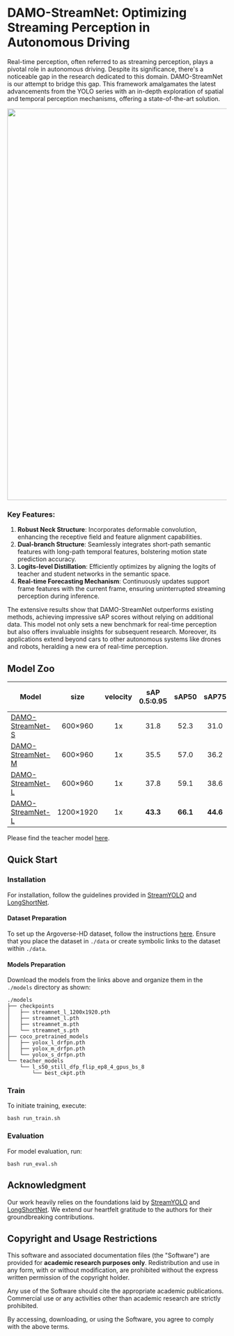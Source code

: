 # DAMO-StreamNet: Optimizing Streaming Perception in Autonomous Driving

Real-time perception, often referred to as streaming perception, plays a pivotal role in autonomous driving. Despite its significance, there's a noticeable gap in the research dedicated to this domain. DAMO-StreamNet is our attempt to bridge this gap. This framework amalgamates the latest advancements from the YOLO series with an in-depth exploration of spatial and temporal perception mechanisms, offering a state-of-the-art solution.

<p align='center'>
  <img src='assets/framework.jpg' width='900'/>
</p>


### Key Features:
1. **Robust Neck Structure**: Incorporates deformable convolution, enhancing the receptive field and feature alignment capabilities.
2. **Dual-branch Structure**: Seamlessly integrates short-path semantic features with long-path temporal features, bolstering motion state prediction accuracy.
3. **Logits-level Distillation**: Efficiently optimizes by aligning the logits of teacher and student networks in the semantic space.
4. **Real-time Forecasting Mechanism**: Continuously updates support frame features with the current frame, ensuring uninterrupted streaming perception during inference.

The extensive results show that DAMO-StreamNet outperforms existing methods, achieving impressive sAP scores without relying on additional data. This model not only sets a new benchmark for real-time perception but also offers invaluable insights for subsequent research. Moreover, its applications extend beyond cars to other autonomous systems like drones and robots, heralding a new era of real-time perception.


## Model Zoo

|Model |size |velocity | sAP<br>0.5:0.95 | sAP50 |sAP75| coco pretrained models | weights |
| ------        |:---: | :---:       |:---:     |:---:  | :---: | :----: | :----: |
|[DAMO-StreamNet-S](./cfgs/streamnet_s.py)    |600×960  |1x      |31.8     |52.3 | 31.0 | [link](https://drive.google.com/file/d/1MdxFS7sp45oGc6CMqEnnvtG2ddQzI3s1/view?usp=sharing) | [link](https://drive.google.com/file/d/15Mi8ShE3PiVdEBMzfG2BlVkGFdWPNL19/view?usp=share_link) |
|[DAMO-StreamNet-M](./cfgs/streamnet_m.py)    |600×960  |1x      |35.5     |57.0 | 36.2 | [link](https://drive.google.com/file/d/1vJIf9CPprdDWrcisg1kCg4vxVBuSZ_kH/view?usp=share_link) | [link](https://drive.google.com/file/d/1P3STvXZPpkzJB6EmsRc0RbSM0T_D0U1Q/view?usp=share_link) |
|[DAMO-StreamNet-L](./cfgs/streamnet_l.py)    |600×960  |1x      |37.8     |59.1 | 38.6 | [link](https://drive.google.com/file/d/10rWOhrPf68zUJNigRnjaBTitI0OEEPds/view?usp=share_link) | [link](https://drive.google.com/file/d/1V__om759s2vCXy5L8A1oP8qQqPbPms5A/view?usp=share_link) |
|[DAMO-StreamNet-L](./cfgs/streamnet_l_1200x1920.py)   |1200×1920  |1x      | **43.3** | **66.1** | **44.6** | [link](https://drive.google.com/file/d/10rWOhrPf68zUJNigRnjaBTitI0OEEPds/view?usp=share_link) | [link](https://drive.google.com/file/d/17qRB7xIKkSH6RNCk0OF3XFTQO_WACA04/view?usp=share_link) |

Please find the teacher model [here](https://drive.google.com/drive/folders/1I0R68LqXt7yoUtJ-i1-uynW6dsKSO49Y?usp=sharing).

## Quick Start

### Installation

For installation, follow the guidelines provided in [StreamYOLO](https://github.com/yancie-yjr/StreamYOLO) and [LongShortNet](https://github.com/LiChenyang-Github/LongShortNet).

#### Dataset Preparation

To set up the Argoverse-HD dataset, follow the instructions [here](https://github.com/yancie-yjr/StreamYOLO#quick-start). Ensure that you place the dataset in `./data` or create symbolic links to the dataset within `./data`.

#### Models Preparation

Download the models from the links above and organize them in the `./models` directory as shown:


```
./models
├── checkpoints
│   ├── streamnet_l_1200x1920.pth
│   ├── streamnet_l.pth
│   ├── streamnet_m.pth
│   └── streamnet_s.pth
├── coco_pretrained_models
│   ├── yolox_l_drfpn.pth
│   ├── yolox_m_drfpn.pth
│   └── yolox_s_drfpn.pth
└── teacher_models
    └── l_s50_still_dfp_flip_ep8_4_gpus_bs_8
        └── best_ckpt.pth

```

### Train

To initiate training, execute:
```shell
bash run_train.sh
```

### Evaluation
For model evaluation, run:

```shell
bash run_eval.sh
```


## Acknowledgment
Our work heavily relies on the foundations laid by [StreamYOLO](https://github.com/yancie-yjr/StreamYOLO) and [LongShortNet](https://github.com/LiChenyang-Github/LongShortNet). We extend our heartfelt gratitude to the authors for their groundbreaking contributions.


## Copyright and Usage Restrictions

This software and associated documentation files (the "Software") are provided for **academic research purposes only**. Redistribution and use in any form, with or without modification, are prohibited without the express written permission of the copyright holder.

Any use of the Software should cite the appropriate academic publications. Commercial use or any activities other than academic research are strictly prohibited.

By accessing, downloading, or using the Software, you agree to comply with the above terms.





